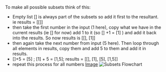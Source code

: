 To make all possible subsets think of this:
​
- Empty list [] is always part of the subsets so add it first to the resultant. ie results = [[]]
- then take the first number in the input (1 here), copy what we have in the current results (ie [] for now) add 1 to it (so [] +1 = [1] ) and add it back into the results. So now results is [[], [1]]
- then again take the next number from input (5 here). Then loop through all elements in results, copy them and add 5 to them and add it in results.
- []+5 = [5] ; [1] + 5 = [1,5]; results = [[], [1], [5], [1,5]]
- repeat this process for all numbers
[Image](https://imgur.com/a/CUJ58FD)
![Subsets Flowchart](http://imgur.com/a/CUJ58FD)